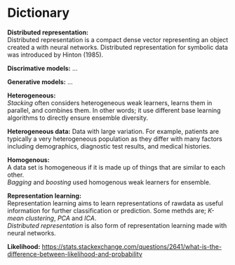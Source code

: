 # Dictionary

**Distributed representation:**  
Distributed representation is a compact dense vector representing an object created a with neural networks. Distributed representation for symbolic data was introduced by Hinton (1985).

**Discrimative models:**
...

**Generative models:**
... 

**Heterogeneous:**  
*Stacking* often considers heterogeneous weak learners, learns them in parallel, and combines them. In other words; it use different base learning algorithms to directly ensure ensemble diversity.

**Heterogeneous data:** 
Data with large variation. For example, patients are typically a very heterogeneous population as they differ with many factors including demographics, diagnostic test results, and medical histories.

**Homogenous:**  
A data set is homogeneous if it is made up of things that are similar to each other.  
*Bagging* and *boosting* used homogenous weak learners for ensemble.

**Representation learning:**  
Representation learning aims to learn representations of rawdata as useful information for further classification or prediction. Some methds are; *K-mean clustering*, *PCA* and *ICA*.  
*Distributed representation* is also form of representation learning made with neural networks.

**Likelihood:**
https://stats.stackexchange.com/questions/2641/what-is-the-difference-between-likelihood-and-probability
